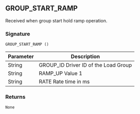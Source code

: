 ## GROUP\_START\_RAMP

Received when group start hold ramp operation.

### Signature

`GROUP_START_RAMP ()`

| Parameter | Description |
| --- | --- |
| String | GROUP\_ID Driver ID of the Load Group |
| String | RAMP\_UP Value 1 |
| String | RATE Rate time in ms |

### Returns

`None`
